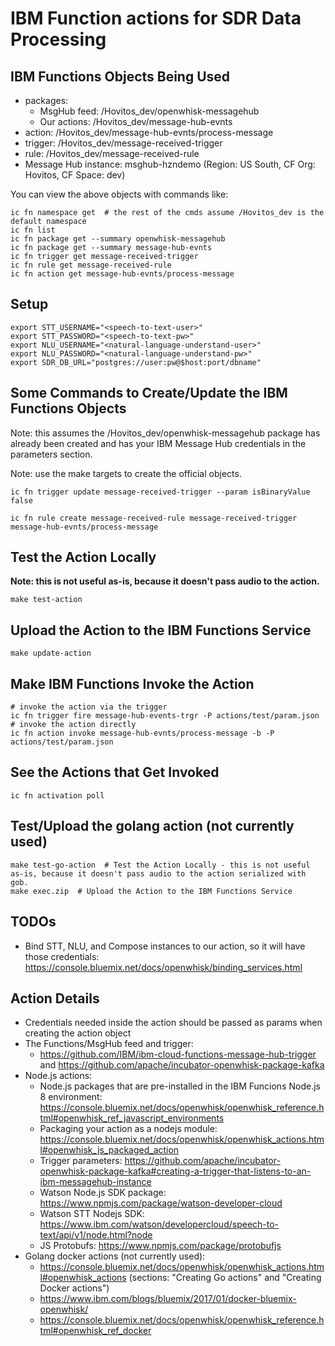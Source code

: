 # IBM Function actions for SDR Data Processing

## IBM Functions Objects Being Used

- packages:
    - MsgHub feed: /Hovitos_dev/openwhisk-messagehub
    - Our actions: /Hovitos_dev/message-hub-evnts
- action: /Hovitos_dev/message-hub-evnts/process-message
- trigger: /Hovitos_dev/message-received-trigger
- rule: /Hovitos_dev/message-received-rule
- Message Hub instance: msghub-hzndemo (Region: US South, CF Org: Hovitos, CF Space: dev)

You can view the above objects with commands like:
```
ic fn namespace get  # the rest of the cmds assume /Hovitos_dev is the default namespace
ic fn list
ic fn package get --summary openwhisk-messagehub
ic fn package get --summary message-hub-evnts
ic fn trigger get message-received-trigger
ic fn rule get message-received-rule
ic fn action get message-hub-evnts/process-message
```

## Setup

```
export STT_USERNAME="<speech-to-text-user>"
export STT_PASSWORD="<speech-to-text-pw>"
export NLU_USERNAME="<natural-language-understand-user>"
export NLU_PASSWORD="<natural-language-understand-pw>"
export SDR_DB_URL="postgres://user:pw@$host:port/dbname"
```

## Some Commands to Create/Update the IBM Functions Objects

Note: this assumes the /Hovitos_dev/openwhisk-messagehub package has already been created and has your IBM Message Hub credentials in the parameters section.

Note: use the make targets to create the official objects.

```
ic fn trigger update message-received-trigger --param isBinaryValue false

ic fn rule create message-received-rule message-received-trigger message-hub-evnts/process-message
```

## Test the Action Locally

**Note: this is not useful as-is, because it doesn't pass audio to the action.**

```
make test-action
```

## Upload the Action to the IBM Functions Service
```
make update-action
```

## Make IBM Functions Invoke the Action
```
# invoke the action via the trigger
ic fn trigger fire message-hub-events-trgr -P actions/test/param.json
# invoke the action directly
ic fn action invoke message-hub-evnts/process-message -b -P actions/test/param.json
```

## See the Actions that Get Invoked
```
ic fn activation poll
```

## Test/Upload the golang action (not currently used)
```
make test-go-action  # Test the Action Locally - this is not useful as-is, because it doesn't pass audio to the action serialized with gob.
make exec.zip  # Upload the Action to the IBM Functions Service
```

## TODOs
- Bind STT, NLU, and Compose instances to our action, so it will have those credentials: https://console.bluemix.net/docs/openwhisk/binding_services.html

## Action Details

- Credentials needed inside the action should be passed as params when creating the action object
- The Functions/MsgHub feed and trigger:
    - https://github.com/IBM/ibm-cloud-functions-message-hub-trigger  and  https://github.com/apache/incubator-openwhisk-package-kafka
- Node.js actions:
    - Node.js packages that are pre-installed in the IBM Funcions Node.js 8 environment: https://console.bluemix.net/docs/openwhisk/openwhisk_reference.html#openwhisk_ref_javascript_environments
    - Packaging your action as a nodejs module: https://console.bluemix.net/docs/openwhisk/openwhisk_actions.html#openwhisk_js_packaged_action
    - Trigger parameters: https://github.com/apache/incubator-openwhisk-package-kafka#creating-a-trigger-that-listens-to-an-ibm-messagehub-instance
    - Watson Node.js SDK package: https://www.npmjs.com/package/watson-developer-cloud
    - Watson STT Nodejs SDK: https://www.ibm.com/watson/developercloud/speech-to-text/api/v1/node.html?node
    - JS Protobufs: https://www.npmjs.com/package/protobufjs
- Golang docker actions (not currently used):
    - https://console.bluemix.net/docs/openwhisk/openwhisk_actions.html#openwhisk_actions (sections: "Creating Go actions" and "Creating Docker actions")
    - https://www.ibm.com/blogs/bluemix/2017/01/docker-bluemix-openwhisk/
    - https://console.bluemix.net/docs/openwhisk/openwhisk_reference.html#openwhisk_ref_docker